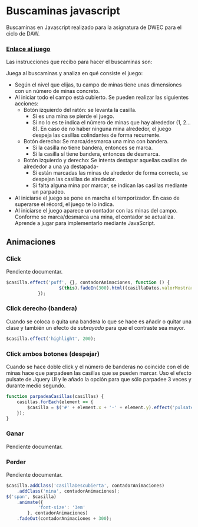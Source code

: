 # Buscaminas javascript

Buscaminas en Javascript realizado para la asignatura de DWEC para el ciclo de DAW.

### [Enlace al juego](https://rafasojo.github.io/Buscaminas-javascript/buscaminas.html)

Las instrucciones que recibo para hacer el buscaminas son:

Juega al buscaminas y analiza en qué consiste el juego:

* Según el nivel que elijas, tu campo de minas tiene unas dimensiones con un número de minas concreto. 
* Al iniciar todo el campo está cubierto. Se pueden realizar las siguientes acciones:
    * Botón izquierdo del ratón: se levanta la casilla. 
        * Si es una mina se pierde el juego. 
        * Si no lo es te indica el número de minas que hay alrededor (1, 2... 8). En caso de no haber ninguna mina alrededor, el juego despeja las casillas colindantes de forma recurrente.
    * Botón derecho: Se marca/desmarca una mina con bandera.
        * Si la casilla no tiene bandera, entonces se marca.
        * Si la casilla sí tiene bandera, entonces de desmarca.
    * Botón izquierdo y derecho: Se intenta destapar aquellas casillas de alrededor a una ya destapada-
        * Si están marcadas las minas de alrededor de forma correcta, se despejan las casillas de alrededor.
        * Si falta alguna mina por marcar, se indican las casillas mediante un parpadeo.
* Al iniciarse el juego se pone en marcha el temporizador. En caso de superarse el récord, el juego te lo indica.
* Al iniciarse el juego aparece un contador con las minas del campo. Conforme se marca/desmarca una mina, el contador se actualiza.
Aprende a jugar para implementarlo mediante JavaScript. 


## Animaciones

### Click
Pendiente documentar.
```javascript
$casilla.effect('puff', {}, contadorAnimaciones, function () {
                    $(this).fadeIn(300).html((casillaDatos.valorMostrar == '0') ? '' : casillaDatos.valorMostrar);    
            });
```

### Click derecho (bandera)
Cuando se coloca o quita una bandera lo que se hace es añadir o quitar una clase y también un efecto de *subrayado* para que el contraste sea mayor. 

```javascript
$casilla.effect('highlight', 200);
```

### Click ambos botones (despejar)
Cuando se hace doble click y el número de banderas no coincide con el de minas hace que parpadeen las casillas que se pueden marcar.
Uso el efecto pulsate de Jquery UI y le añado la opción para que sólo parpadee 3 veces y durante medio segundo.

```javascript
function parpadeaCasillas(casillas) {
    casillas.forEach(element => {
        $casilla = $('#' + element.x + '-' + element.y).effect('pulsate', {'times':3} ,500);
    });
}
```

### Ganar
Pendiente documentar.

### Perder
Pendiente documentar.
```javascript
$casilla.addClass('casillaDescubierta', contadorAnimaciones)
    .addClass('mina', contadorAnimaciones);
$('span', $casilla)
    .animate({
            'font-size': '3em'
        }, contadorAnimaciones)
    .fadeOut(contadorAnimaciones + 300);
```

